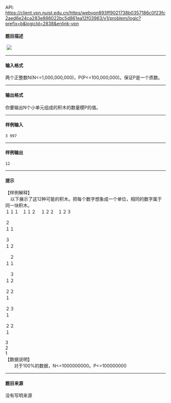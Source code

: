 API: https://client.vpn.nuist.edu.cn/https/webvpn893ff9021738b0357186c0f23fc2aed6e24ca283e886022bc5d861ea12f03963/v1/problem/logic?prefix=b&logicId=2838&enlink-vpn

#### 题目描述

 ![](../file/2838_0.png)

---

#### 输入格式

两个正整数N(N<=1,000,000,000)，P(P<=100,000,000)。保证P是一个质数。

---

#### 输出格式

你要输出N个小单元组成的积木的数量模P的值。

---

#### 样例输入
```
3 997

```

---

#### 样例输出
```
12

```

---

#### 提示

【样例解释】  
    以下展示了这12种可能的积木。把每个数字想象成一个单位，相同的数字属于同一块积木。  
１１１   １１２    １２２   １２３  

２  
１１

３  
１２

　２  
１１

　３  
１２

２２  
１

２３  
１

２２  
１

3  
2  
1  
【数据说明】  
       对于100%的数据，N<=1000000000。P<=100000000

---

#### 题目来源

没有写明来源
